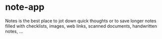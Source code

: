 # note-app
Notes is the best place to jot down quick thoughts or to save longer notes filled with checklists, images, web links, scanned documents, handwritten notes, ...
